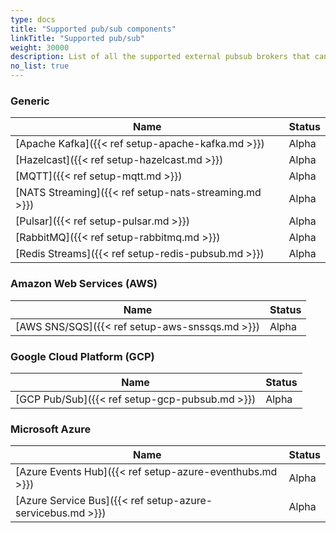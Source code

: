 ```yaml
---
type: docs
title: "Supported pub/sub components"
linkTitle: "Supported pub/sub"
weight: 30000
description: List of all the supported external pubsub brokers that can interface with Dapr
no_list: true
---
```


### Generic

| Name                                                  | Status |
|-------------------------------------------------------|--------|
| [Apache Kafka]({{< ref setup-apache-kafka.md >}})     | Alpha  | 
| [Hazelcast]({{< ref setup-hazelcast.md >}})           | Alpha  | 
| [MQTT]({{< ref setup-mqtt.md >}})                     | Alpha  | 
| [NATS Streaming]({{< ref setup-nats-streaming.md >}}) | Alpha  | 
| [Pulsar]({{< ref setup-pulsar.md >}})                 | Alpha  | 
| [RabbitMQ]({{< ref setup-rabbitmq.md >}})             | Alpha  | 
| [Redis Streams]({{< ref setup-redis-pubsub.md >}})    | Alpha  | 

### Amazon Web Services (AWS)

| Name                                              | Status |
|---------------------------------------------------|--------|
| [AWS SNS/SQS]({{< ref setup-aws-snssqs.md >}})    | Alpha  | 

### Google Cloud Platform (GCP)

| Name                                              | Status |
|---------------------------------------------------|--------|
| [GCP Pub/Sub]({{< ref setup-gcp-pubsub.md >}})    | Alpha  | 

### Microsoft Azure

| Name                                                    | Status |
|---------------------------------------------------------|--------|
| [Azure Events Hub]({{< ref setup-azure-eventhubs.md >}})| Alpha  | 
| [Azure Service Bus]({{< ref setup-azure-servicebus.md >}})| Alpha  | 
